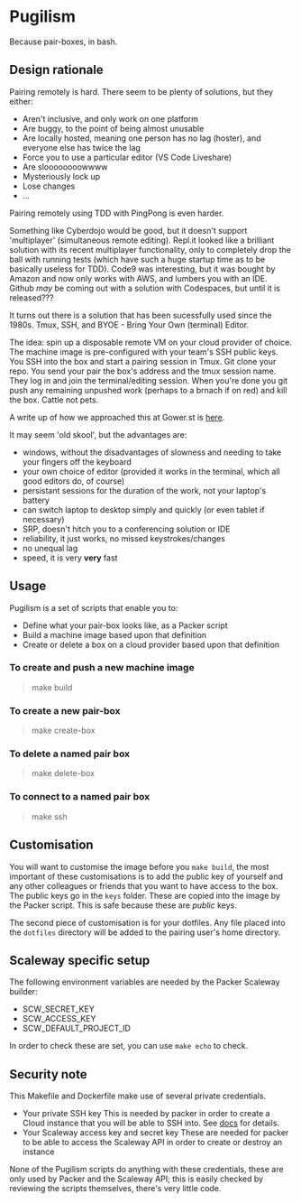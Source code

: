 # Pugilism

Because pair-boxes, in bash.

## Design rationale

Pairing remotely is hard. There seem to be plenty of solutions, but they either:

* Aren't inclusive, and only work on one platform
* Are buggy, to the point of being almost unusable
* Are locally hosted, meaning one person has no lag (hoster), and everyone else has twice the lag
* Force you to use a particular editor (VS Code Liveshare)
* Are sloooooooowwww
* Mysteriously lock up
* Lose changes
* ...

Pairing remotely using TDD with PingPong is even harder.

Something like Cyberdojo would be good, but it doesn't support 'multiplayer' (simultaneous remote editing). Repl.it looked like a brilliant solution with its recent multiplayer functionality, only to completely drop the ball with running tests (which have such a huge startup time as to be basically useless for TDD). Code9 was interesting, but it was bought by Amazon and now only works with AWS, and lumbers you with an IDE. Github _may_ be coming out with a solution with Codespaces, but until it is released???

It turns out there is a solution that has been sucessfully used since the 1980s. Tmux, SSH, and BYOE - Bring Your Own (terminal) Editor.

The idea: spin up a disposable remote VM on your cloud provider of choice. The machine image is pre-configured with your team's SSH public keys. You SSH into the box and start a pairing session in Tmux. Git clone your repo. You send your pair the box's address and the tmux session name. They log in and join the terminal/editing session. When you're done you git push any remaining unpushed work (perhaps to a brnach if on red) and kill the box. Cattle not pets.

A write up of how we approached this at Gower.st is [here](https://gower.st/articles/how-we-pair-using-aws-tmux-vim-and-emacs/).

It may seem 'old skool', but the advantages are:

* windows, without the disadvantages of slowness and needing to take your fingers off the keyboard
* your own choice of editor (provided it works in the terminal, which all good editors do, of course)
* persistant sessions for the duration of the work, not your laptop's battery
* can switch laptop to desktop simply and quickly (or even tablet if necessary)
* SRP, doesn't hitch you to a conferencing solution or IDE
* reliability, it just works, no missed keystrokes/changes
* no unequal lag
* speed, it is very **very** fast

## Usage

Pugilism is a set of scripts that enable you to:

* Define what your pair-box looks like, as a Packer script
* Build a machine image based upon that definition
* Create or delete a box on a cloud provider based upon that definition

### To create and push a new machine image

> make build

### To create a new pair-box

> make create-box <name>

### To delete a named pair box

> make delete-box <name>

### To connect to a named pair box

> make ssh <name>

## Customisation

You will want to customise the image before you `make build`, the most important of these customisations is to add the public key of yourself and any other colleagues or friends that you want to have access to the box. The public keys go in the `keys` folder. These are copied into the image by the Packer script. This is safe because these are _public_ keys.

The second piece of customisation is for your dotfiles. Any file placed into the `dotfiles` directory will be added to the pairing user's home directory.

## Scaleway specific setup

The following environment variables are needed by the Packer Scaleway builder:

* SCW_SECRET_KEY
* SCW_ACCESS_KEY
* SCW_DEFAULT_PROJECT_ID

In order to check these are set, you can use `make echo` to check.

## Security note

This Makefile and Dockerfile make use of several private credentials.

* Your private SSH key
  This is needed by packer in order to create a Cloud instance that you will be able to SSH into. See [docs](https://www.packer.io/docs/builders/scaleway) for details.
* Your Scaleway access key and secret key
  These are needed for packer to be able to access the Scaleway API in order to create or destroy an instance

None of the Pugilism scripts do anything with these credentials, these are only used by Packer and the Scaleway API; this is easily checked by reviewing the scripts themselves, there's very little code.

